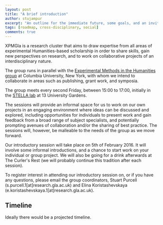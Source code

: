 ```yaml
---
layout: post
title: "A brief introduction"
author: stujampur
excerpt: "An outline for the immediate future, some goals, and an invitation."
tags: [roadmap, cross-disciplinary, social]
comments: true
---
```


XPMGla is a research cluster that aims to draw expertise from all areas of experimental Humanities-based scholarship in order to share
skills, gain new perspectives on research, and to work on
collaborative projects of an interdisciplinary nature.

The group runs in parallel with the [Experimental Methods in the
Humanities group](http://xpmethod.plaintext.in/) at Columbia University, New York, with whom we intend to collaborate in areas such as
publishing, grant work, and symposia.


The group meets every second Friday, between 15:00 to 17:00, initially in the [STELLA lab](http://www.arts.gla.ac.uk/itsupport/stella.html) at 13 University Gardens.

The sessions will provide an informal space for us to work on our
own projects in an engaging environment where ideas can be discussed
and explored, including opportunities for individuals to present
work and gain feedback from a broad range of subject specialists,
and potentially prompting avenues of collaboration and/or the
sharing of best practice. The sessions will, however, be malleable
to the needs of the group as we move forward.

Our introductory session will take place on 5th of February 2016. It will
involve some informal introductions, and a chance to start work on your individual or group project. We will also be going for a
drink afterwards at The Curler's Rest (we will probably continue
this tradition after each session).

To register interest in attending our introductory session on, or if
you have any questions, please email the group coordinators, Stuart
Purcell (s.purcell.1[at]research.gla.ac.uk) and Elina Koristashevskaya
(e.koristashevskaya.1[at]research.gla.ac.uk).



## Timeline

Ideally there would be a projected timeline.
